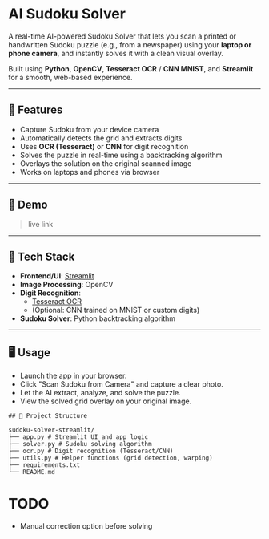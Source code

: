 # AI Sudoku Solver

A real-time AI-powered Sudoku Solver that lets you scan a printed or handwritten Sudoku puzzle (e.g., from a newspaper) using your **laptop or phone camera**, and instantly solves it with a clean visual overlay.

Built using **Python**, **OpenCV**, **Tesseract OCR** / **CNN MNIST**, and **Streamlit** for a smooth, web-based experience.

---

## 🚀 Features

- Capture Sudoku from your device camera
- Automatically detects the grid and extracts digits
- Uses **OCR (Tesseract)** or **CNN** for digit recognition
- Solves the puzzle in real-time using a backtracking algorithm
- Overlays the solution on the original scanned image
- Works on laptops and phones via browser

---

## 📸 Demo

> live link

---

## 🧱 Tech Stack

- **Frontend/UI**: [Streamlit](https://streamlit.io/)
- **Image Processing**: OpenCV
- **Digit Recognition**:
  - [Tesseract OCR](https://github.com/tesseract-ocr/tesseract)
  - (Optional: CNN trained on MNIST or custom digits)
- **Sudoku Solver**: Python backtracking algorithm

---

## 🖥️ Usage

- Launch the app in your browser.
- Click "Scan Sudoku from Camera" and capture a clear photo.
- Let the AI extract, analyze, and solve the puzzle.
- View the solved grid overlay on your original image.
```
## 📂 Project Structure

sudoku-solver-streamlit/
├── app.py # Streamlit UI and app logic
├── solver.py # Sudoku solving algorithm
├── ocr.py # Digit recognition (Tesseract/CNN)
├── utils.py # Helper functions (grid detection, warping)
├── requirements.txt
└── README.md
```
# TODO

- Manual correction option before solving
